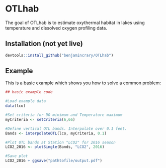 # OTLhab

The goal of OTLhab is to estimate oxythermal habitat in lakes using temperature and dissolved oxygen profiling data. 

## Installation (not yet live)

``` r
devtools::install_github("benjamincrary/OTLhab")
```

## Example

This is a basic example which shows you how to solve a common problem:

``` r
## basic example code

#Load example data
data(lco)

#Set criteria for DO minimum and Temperature maximum
myCriteria <- setCriteria(6,66)

#Define vertical OTL bands. Interpolate over 0.1 feet. 
Bands <- interpolateOTL(lco, myCriteria, 0.1)

#Plot OTL bands at Station "LCO2" for 2016 season
LCO2_2016 <- plotSingle(Bands, "LCO2", 2016)

#Save plot 
LCO2_2016 + ggsave("pathtofile/output.pdf") 


```

